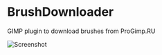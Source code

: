 BrushDownloader
===============
GIMP plugin to download brushes from ProGimp.RU

![Screenshot](http://www.zoonman.com/files/images/gimpcloud-plugin.png)
